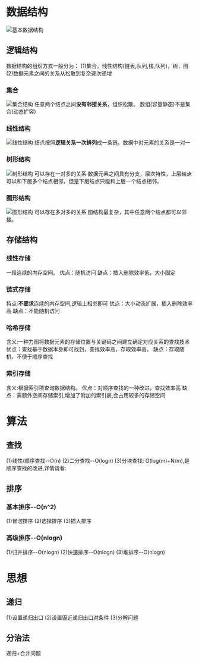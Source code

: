 # 数据结构
![基本数据结构](https://blog-1-1256491104.cos.ap-chengdu.myqcloud.com/20190826014305.png)
## 逻辑结构
数据结构的组织方式一般分为：
    (1)集合，线性结构(链表,队列,栈,队列)，树，图
    (2)数据元素之间的关系从松散到复杂逐次递增
### 集合
![集合结构](https://blog-1-1256491104.cos.ap-chengdu.myqcloud.com/20190826020814.png)
   任意两个结点之间**没有邻接关系**，组织松散。 数组(容量静态)不是集合(动态扩容)
### 线性结构
![线性结构](https://blog-1-1256491104.cos.ap-chengdu.myqcloud.com/20190826020841.png)
   结点按照**逻辑关系一次排列**成一条链。数据中对元素的关系是一对一 
   
### 树形结构
![树形结构](https://blog-1-1256491104.cos.ap-chengdu.myqcloud.com/20190826021031.png)
   可以存在一对多的关系
   数据元素之间具有分支，层次特性，上层结点可以和下层多个结点相邻，但是下层结点只能和上层一个结点相邻。 
### 图形结构
![图形结构](https://blog-1-1256491104.cos.ap-chengdu.myqcloud.com/20190826021058.png)
   可以存在多对多的关系
   图结构最复杂，其中任意两个结点都可以邻接。

## 存储结构
### 线性存储
一段连续的内存空间。
优点：随机访问
缺点：插入删除效率低，大小固定
### 链式存储
特点:**不要求**连续的内存空间,逻辑上相邻即可
优点：大小动态扩展，插入删除效率高
缺点：不能随机访问
### 哈希存储
含义:一种力图将数据元素的存储位置与关键码之间建立确定对应关系的查找技术
优点：查找基于数据本身即可找到，查找效率高，存取效率高。
缺点：存取随机，不便于顺序查找
### 索引存储
含义:根据索引项查询数据结构。
优点：对顺序查找的一种改进，查找效率高
缺点：需额外空间存储索引,增加了附加的索引表,会占用较多的存储空间


# 算法
## 查找
(1)线性/顺序查找--O(n)
(2)二分查找--O(logn)
(3)分块查找: O(log(m)+N/m),是顺序查找的改进,详情请看:
## 排序
### 基本排序--O(n^2)
(1)冒泡排序
(2)选择排序
(3)插入排序
### 高级排序--O(nlogn)
(1)归并排序--O(nlogn)
(2)快速排序--O(nlogn)
(3)堆排序--O(nlogn)

# 思想
## 递归
(1)设置递归出口
(2)设置逼近递归出口对条件
(3)分解问题
## 分治法
   递归+合并问题

